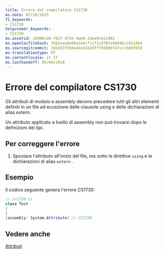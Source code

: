 ```yaml
---
title: Errore del compilatore CS1730
ms.date: 07/20/2015
f1_keywords:
- CS1730
helpviewer_keywords:
- CS1730
ms.assetid: 20900ca0-702f-4f35-9a60-2dee9cb11902
ms.openlocfilehash: 7b82aaa8e68a344cf1cf1c8f8fe48d4bcc421db4
ms.sourcegitcommit: 3d5d33f384eeba41b2dff79d096f47ccc8d8f03d
ms.translationtype: MT
ms.contentlocale: it-IT
ms.lasthandoff: 05/04/2018
---
```

# <a name="compiler-error-cs1730"></a>Errore del compilatore CS1730
Gli attributi di modulo e assembly devono precedere tutti gli altri elementi definiti in un file ad eccezione delle clausole using e delle dichiarazioni di alias extern.  
  
 Un attributo applicato a livello di assembly non può trovarsi dopo le definizioni dei tipi.  
  
## <a name="to-correct-this-error"></a>Per correggere l'errore  
  
1.  Spostare l'attributo all'inizio del file, ma sotto le direttive `using` e le dichiarazioni di alias `extern` .  
  
## <a name="example"></a>Esempio  
 Il codice seguente genera l'errore CS1730:  
  
```csharp  
// cs1730.cs  
class Test  
{  
}  
[assembly: System.Attribute] // CS1730  
```  
  
## <a name="see-also"></a>Vedere anche  
 [Attributi](../../csharp/programming-guide/concepts/attributes/index.md)
